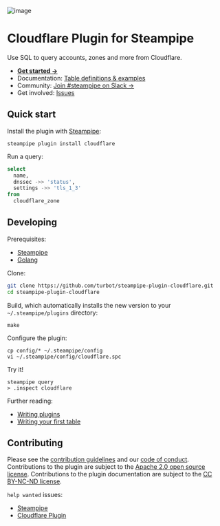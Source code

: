 ![image](https://hub.steampipe.io/images/plugins/turbot/cloudflare-social-graphic.png)

# Cloudflare Plugin for Steampipe

Use SQL to query accounts, zones and more from Cloudflare.

- **[Get started →](https://hub.steampipe.io/plugins/turbot/cloudflare)**
- Documentation: [Table definitions & examples](https://hub.steampipe.io/plugins/turbot/cloudflare/tables)
- Community: [Join #steampipe on Slack →](https://turbot.com/community/join)
- Get involved: [Issues](https://github.com/turbot/steampipe-plugin-cloudflare/issues)

## Quick start

Install the plugin with [Steampipe](https://steampipe.io):

```shell
steampipe plugin install cloudflare
```

Run a query:

```sql
select
  name,
  dnssec ->> 'status',
  settings ->> 'tls_1_3'
from
  cloudflare_zone
```

## Developing

Prerequisites:

- [Steampipe](https://steampipe.io/downloads)
- [Golang](https://golang.org/doc/install)

Clone:

```sh
git clone https://github.com/turbot/steampipe-plugin-cloudflare.git
cd steampipe-plugin-cloudflare
```

Build, which automatically installs the new version to your `~/.steampipe/plugins` directory:

```
make
```

Configure the plugin:

```
cp config/* ~/.steampipe/config
vi ~/.steampipe/config/cloudflare.spc
```

Try it!

```
steampipe query
> .inspect cloudflare
```

Further reading:

- [Writing plugins](https://steampipe.io/docs/develop/writing-plugins)
- [Writing your first table](https://steampipe.io/docs/develop/writing-your-first-table)

## Contributing

Please see the [contribution guidelines](https://github.com/turbot/steampipe/blob/main/CONTRIBUTING.md) and our [code of conduct](https://github.com/turbot/steampipe/blob/main/CODE_OF_CONDUCT.md). Contributions to the plugin are subject to the [Apache 2.0 open source license](https://github.com/turbot/steampipe-plugin-cloudflare/blob/main/LICENSE). Contributions to the plugin documentation are subject to the [CC BY-NC-ND license](https://github.com/turbot/steampipe-plugin-cloudflare/blob/main/docs/LICENSE).

`help wanted` issues:

- [Steampipe](https://github.com/turbot/steampipe/labels/help%20wanted)
- [Cloudflare Plugin](https://github.com/turbot/steampipe-plugin-cloudflare/labels/help%20wanted)
